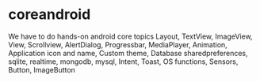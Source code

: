 # coreandroid
We have to do hands-on android core topics Layout, TextView, ImageView, View, Scrollview, AlertDialog, Progressbar, MediaPlayer, Animation, Application icon and name, Custom theme, Database sharedpreferences, sqlite, realtime, mongodb, mysql, Intent, Toast, OS functions, Sensors, Button, ImageButton
